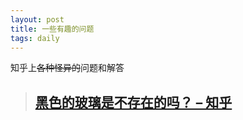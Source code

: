 ```yaml
---
layout: post
title: 一些有趣的问题
tags: daily
---
```


知乎上~~各种怪异的~~问题和解答

> ## [黑色的玻璃是不存在的吗？ – 知乎](https://www.zhihu.com/question/39207600)
